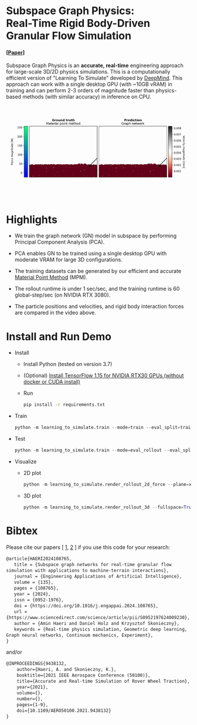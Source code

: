 # Subspace Graph Physics: <br /> Real-Time Rigid Body-Driven Granular Flow Simulation
#### [[Paper](https://www.sciencedirect.com/science/article/pii/S0952197624009230)]


Subspace Graph Physics is an <strong>accurate, real-time</strong> engineering approach for large-scale 3D/2D physics simulations.
This is a computationally efficient version of "Learning To Simulate" developed by [DeepMind](https://github.com/google-deepmind/deepmind-research/tree/master/learning_to_simulate).
This approach can work with a single desktop GPU (with ~10GB vRAM) in training and can perform 2-3 orders of magnitude faster than physics-based methods (with similar accuracy) in inference on CPU.

<img src="https://github.com/haeriamin/files/blob/master/excav_ml_4.gif" alt="drawing" width="820">


# Highlights

* We train the graph network (GN) model in subspace by performing Principal Component Analysis (PCA).

* PCA enables GN to be trained using a single desktop GPU with moderate VRAM for large 3D configurations.

* The training datasets can be generated by our efficient and accurate [Material Point Method](https://github.com/haeriamin/MPM-NGF) (MPM).

* The rollout runtime is under 1 sec/sec, and the training runtime is 60 global-step/sec (on NVIDIA RTX 3080).

* The particle positions and velocities, and rigid body interaction forces are compared in the video above.


# Install and Run Demo

* Install

    * Install Python (tested on version 3.7)

    * (Optional) [Install TensorFlow 1.15 for NVIDIA RTX30 GPUs (without docker or CUDA install)](https://www.pugetsystems.com/labs/hpc/How-To-Install-TensorFlow-1-15-for-NVIDIA-RTX30-GPUs-without-docker-or-CUDA-install-2005/)

    * Run

        ```bash
        pip install -r requirements.txt
        ```

* Train

    ```python
    python -m learning_to_simulate.train --mode=train --eval_split=train --batch_size=2 --data_path=./learning_to_simulate/datasets/Excavation_PCA --model_path=./learning_to_simulate/models/Excavation_PCA
    ```

* Test

    ```python
    python -m learning_to_simulate.train --mode=eval_rollout --eval_split=test --data_path=./learning_to_simulate/datasets/Excavation_PCA --model_path=./learning_to_simulate/models/Excavation_PCA --output_path=./learning_to_simulate/rollouts/Excavation_PCA
    ```

* Visualize

    * 2D plot

        ```python
        python -m learning_to_simulate.render_rollout_2d_force --plane=xy --data_path=./learning_to_simulate/datasets/Excavation_PCA --rollout_path=./learning_to_simulate/rollouts/Excavation_PCA/rollout_test_0.pkl
        ```

    * 3D plot

        ```python
        python -m learning_to_simulate.render_rollout_3d --fullspace=True --data_path=./learning_to_simulate/datasets/Excavation_PCA --rollout_path=./learning_to_simulate/rollouts/Excavation_PCA/rollout_test_0.pkl
        ```


# Bibtex
Please cite our papers
[
[1](https://www.sciencedirect.com/science/article/pii/S0952197624009230),
[2](https://ieeexplore.ieee.org/abstract/document/9438132)
]
if you use this code for your research: 
```
@article{HAERI2024108765,
   title = {Subspace graph networks for real-time granular flow simulation with applications to machine-terrain interactions},
   journal = {Engineering Applications of Artificial Intelligence},
   volume = {135},
   pages = {108765},
   year = {2024},
   issn = {0952-1976},
   doi = {https://doi.org/10.1016/j.engappai.2024.108765},
   url = {https://www.sciencedirect.com/science/article/pii/S0952197624009230},
   author = {Amin Haeri and Daniel Holz and Krzysztof Skonieczny},
   keywords = {Real-time physics simulation, Geometric deep learning, Graph neural networks, Continuum mechanics, Experiment},
}
```
and/or
```
@INPROCEEDINGS{9438132,
    author={Haeri, A. and Skonieczny, K.},
    booktitle={2021 IEEE Aerospace Conference (50100)},
    title={Accurate and Real-time Simulation of Rover Wheel Traction},
    year={2021},
    volume={},
    number={},
    pages={1-9},
    doi={10.1109/AERO50100.2021.9438132}
}
```
